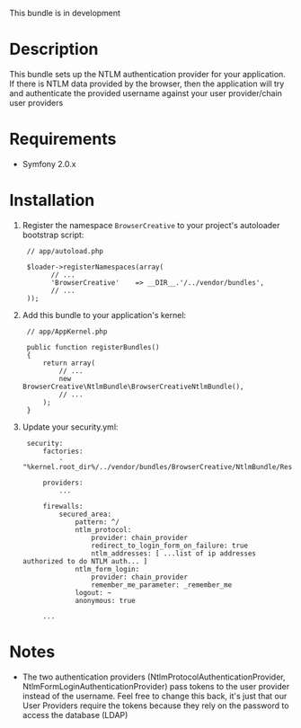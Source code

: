 This bundle is in development

Description
===========
This bundle sets up the NTLM authentication provider for your application. If there is NTLM data 
provided by the browser, then the application will try and authenticate the provided username against 
your user provider/chain user providers

Requirements
============

* Symfony 2.0.x

Installation
============

1. Register the namespace `BrowserCreative` to your project's autoloader bootstrap script:

        // app/autoload.php

        $loader->registerNamespaces(array(
              // ...
              'BrowserCreative'    => __DIR__.'/../vendor/bundles',
              // ...
        ));

2. Add this bundle to your application's kernel:

        // app/AppKernel.php

        public function registerBundles()
        {
            return array(
                // ...
                new BrowserCreative\NtlmBundle\BrowserCreativeNtlmBundle(),
                // ...
            );
        }


3. Update your security.yml:

        security:
            factories:
                - "%kernel.root_dir%/../vendor/bundles/BrowserCreative/NtlmBundle/Resources/config/security_factories.xml"

            providers:
                ...

            firewalls:
                secured_area:
                    pattern: ^/
                    ntlm_protocol:
                        provider: chain_provider
                        redirect_to_login_form_on_failure: true
                        ntlm_addresses: [ ...list of ip addresses authorized to do NTLM auth... ]
                    ntlm_form_login:
                        provider: chain_provider
                        remember_me_parameter: _remember_me
                    logout: ~
                    anonymous: true
            
            ...

Notes
=====
* The two authentication providers (NtlmProtocolAuthenticationProvider, NtlmFormLoginAuthenticationProvider) pass 
tokens to the user provider instead of the username. Feel free to change this back, it's just that our User Providers 
require the tokens because they rely on the password to access the database (LDAP)


